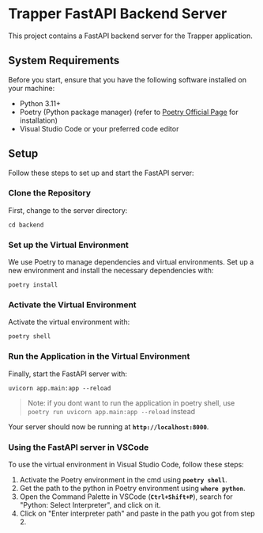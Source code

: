 # **Trapper FastAPI Backend Server**

This project contains a FastAPI backend server for the Trapper application.

## **System Requirements**

Before you start, ensure that you have the following software installed on your machine:

- Python 3.11+
- Poetry (Python package manager) (refer to [Poetry Official Page](https://python-poetry.org/docs/) for installation)
- Visual Studio Code or your preferred code editor

## **Setup**

Follow these steps to set up and start the FastAPI server:

### **Clone the Repository**

First, change to the server directory:

```
cd backend

```

### **Set up the Virtual Environment**

We use Poetry to manage dependencies and virtual environments. Set up a new environment and install the necessary dependencies with:

```
poetry install

```

### **Activate the Virtual Environment**

Activate the virtual environment with:

```
poetry shell

```

### **Run the Application in the Virtual Environment**

Finally, start the FastAPI server with:

```
uvicorn app.main:app --reload

```

> Note: if you dont want to run the application in poetry shell, use `poetry run uvicorn app.main:app --reload` instead

Your server should now be running at **`http://localhost:8000`**.

### **Using the FastAPI server in VSCode**

To use the virtual environment in Visual Studio Code, follow these steps:

1. Activate the Poetry environment in the cmd using **`poetry shell`**.
2. Get the path to the python in Poetry environment using **`where python`**.
3. Open the Command Palette in VSCode (**`Ctrl+Shift+P`**), search for "Python: Select Interpreter", and click on it.
4. Click on "Enter interpreter path" and paste in the path you got from step 2.
